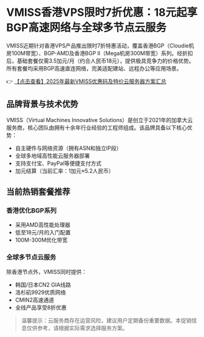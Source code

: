 # VMISS香港VPS限时7折优惠：18元起享BGP高速网络与全球多节点云服务

VMISS近期针对香港VPS产品推出限时7折特惠活动，覆盖香港BGP（Cloudie机房100M带宽）、BGP-AMD及香港BGP II（Mega机房300M带宽）系列。经折扣后，基础套餐仅需3.5加元/月（约合人民币18元），提供极具竞争力的价格优势。所有套餐均采用BGP高速直连网络，完美适配建站、远程办公等应用场景。

👉 [【点击查看】2025年最新VMISS优惠码及特价云服务器方案汇总](https://bit.ly/Vmiss)

## 品牌背景与技术优势
VMISS（Virtual Machines Innovative Solutions）是创立于2021年的加拿大云服务商，核心团队由拥有十余年行业经验的工程师组成。该品牌具备以下核心优势：
- 自主硬件与网络资源（拥有ASN和独立IP段）
- 全球多地域高性能云服务器部署
- 支持支付宝、PayPal等便捷支付方式
- 加元结算（当前汇率：1加元≈5.2人民币）

## 当前热销套餐推荐
### 香港优化BGP系列
- 采用AMD高性能处理器
- 低至18元/月的入门配置
- 100M-300M优化带宽

### 全球多节点云服务
除香港节点外，VMISS同时提供：
- 韩国/日本CN2 GIA线路
- 洛杉矶9929优质网络
- CMIN2高速通道
- 全线产品享受8折优惠

> 温馨提示：云服务商存在运营风险，建议用户定期备份重要数据。本促销信息仅供参考，请根据实际需求选择服务方案。